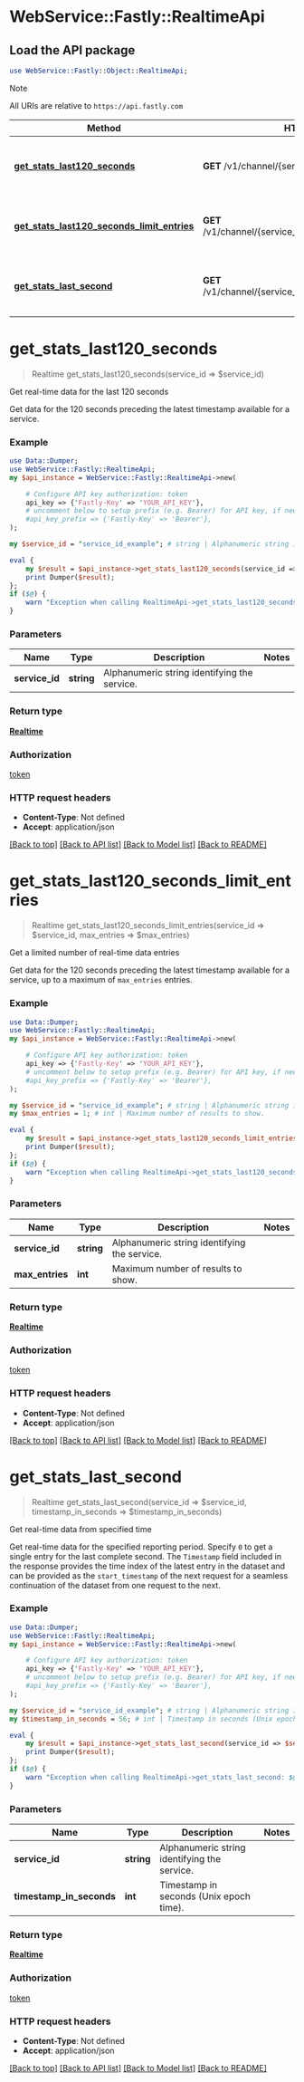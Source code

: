 # WebService::Fastly::RealtimeApi

## Load the API package
```perl
use WebService::Fastly::Object::RealtimeApi;
```

> [!NOTE]
> All URIs are relative to `https://api.fastly.com`

Method | HTTP request | Description
------ | ------------ | -----------
[**get_stats_last120_seconds**](RealtimeApi.md#get_stats_last120_seconds) | **GET** /v1/channel/{service_id}/ts/h | Get real-time data for the last 120 seconds
[**get_stats_last120_seconds_limit_entries**](RealtimeApi.md#get_stats_last120_seconds_limit_entries) | **GET** /v1/channel/{service_id}/ts/h/limit/{max_entries} | Get a limited number of real-time data entries
[**get_stats_last_second**](RealtimeApi.md#get_stats_last_second) | **GET** /v1/channel/{service_id}/ts/{timestamp_in_seconds} | Get real-time data from specified time


# **get_stats_last120_seconds**
> Realtime get_stats_last120_seconds(service_id => $service_id)

Get real-time data for the last 120 seconds

Get data for the 120 seconds preceding the latest timestamp available for a service.

### Example
```perl
use Data::Dumper;
use WebService::Fastly::RealtimeApi;
my $api_instance = WebService::Fastly::RealtimeApi->new(

    # Configure API key authorization: token
    api_key => {'Fastly-Key' => 'YOUR_API_KEY'},
    # uncomment below to setup prefix (e.g. Bearer) for API key, if needed
    #api_key_prefix => {'Fastly-Key' => 'Bearer'},
);

my $service_id = "service_id_example"; # string | Alphanumeric string identifying the service.

eval {
    my $result = $api_instance->get_stats_last120_seconds(service_id => $service_id);
    print Dumper($result);
};
if ($@) {
    warn "Exception when calling RealtimeApi->get_stats_last120_seconds: $@\n";
}
```

### Parameters

Name | Type | Description  | Notes
------------- | ------------- | ------------- | -------------
 **service_id** | **string**| Alphanumeric string identifying the service. | 

### Return type

[**Realtime**](Realtime.md)

### Authorization

[token](../README.md#token)

### HTTP request headers

 - **Content-Type**: Not defined
 - **Accept**: application/json

[[Back to top]](#) [[Back to API list]](../README.md#documentation-for-api-endpoints) [[Back to Model list]](../README.md#documentation-for-models) [[Back to README]](../README.md)

# **get_stats_last120_seconds_limit_entries**
> Realtime get_stats_last120_seconds_limit_entries(service_id => $service_id, max_entries => $max_entries)

Get a limited number of real-time data entries

Get data for the 120 seconds preceding the latest timestamp available for a service, up to a maximum of `max_entries` entries.

### Example
```perl
use Data::Dumper;
use WebService::Fastly::RealtimeApi;
my $api_instance = WebService::Fastly::RealtimeApi->new(

    # Configure API key authorization: token
    api_key => {'Fastly-Key' => 'YOUR_API_KEY'},
    # uncomment below to setup prefix (e.g. Bearer) for API key, if needed
    #api_key_prefix => {'Fastly-Key' => 'Bearer'},
);

my $service_id = "service_id_example"; # string | Alphanumeric string identifying the service.
my $max_entries = 1; # int | Maximum number of results to show.

eval {
    my $result = $api_instance->get_stats_last120_seconds_limit_entries(service_id => $service_id, max_entries => $max_entries);
    print Dumper($result);
};
if ($@) {
    warn "Exception when calling RealtimeApi->get_stats_last120_seconds_limit_entries: $@\n";
}
```

### Parameters

Name | Type | Description  | Notes
------------- | ------------- | ------------- | -------------
 **service_id** | **string**| Alphanumeric string identifying the service. | 
 **max_entries** | **int**| Maximum number of results to show. | 

### Return type

[**Realtime**](Realtime.md)

### Authorization

[token](../README.md#token)

### HTTP request headers

 - **Content-Type**: Not defined
 - **Accept**: application/json

[[Back to top]](#) [[Back to API list]](../README.md#documentation-for-api-endpoints) [[Back to Model list]](../README.md#documentation-for-models) [[Back to README]](../README.md)

# **get_stats_last_second**
> Realtime get_stats_last_second(service_id => $service_id, timestamp_in_seconds => $timestamp_in_seconds)

Get real-time data from specified time

Get real-time data for the specified reporting period. Specify `0` to get a single entry for the last complete second. The `Timestamp` field included in the response provides the time index of the latest entry in the dataset and can be provided as the `start_timestamp` of the next request for a seamless continuation of the dataset from one request to the next.

### Example
```perl
use Data::Dumper;
use WebService::Fastly::RealtimeApi;
my $api_instance = WebService::Fastly::RealtimeApi->new(

    # Configure API key authorization: token
    api_key => {'Fastly-Key' => 'YOUR_API_KEY'},
    # uncomment below to setup prefix (e.g. Bearer) for API key, if needed
    #api_key_prefix => {'Fastly-Key' => 'Bearer'},
);

my $service_id = "service_id_example"; # string | Alphanumeric string identifying the service.
my $timestamp_in_seconds = 56; # int | Timestamp in seconds (Unix epoch time).

eval {
    my $result = $api_instance->get_stats_last_second(service_id => $service_id, timestamp_in_seconds => $timestamp_in_seconds);
    print Dumper($result);
};
if ($@) {
    warn "Exception when calling RealtimeApi->get_stats_last_second: $@\n";
}
```

### Parameters

Name | Type | Description  | Notes
------------- | ------------- | ------------- | -------------
 **service_id** | **string**| Alphanumeric string identifying the service. | 
 **timestamp_in_seconds** | **int**| Timestamp in seconds (Unix epoch time). | 

### Return type

[**Realtime**](Realtime.md)

### Authorization

[token](../README.md#token)

### HTTP request headers

 - **Content-Type**: Not defined
 - **Accept**: application/json

[[Back to top]](#) [[Back to API list]](../README.md#documentation-for-api-endpoints) [[Back to Model list]](../README.md#documentation-for-models) [[Back to README]](../README.md)

